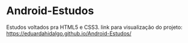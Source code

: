 # Android-Estudos
Estudos voltados pra HTML5 e CSS3.
link para visualização do projeto: https://eduardahidalgo.github.io/Android-Estudos/

